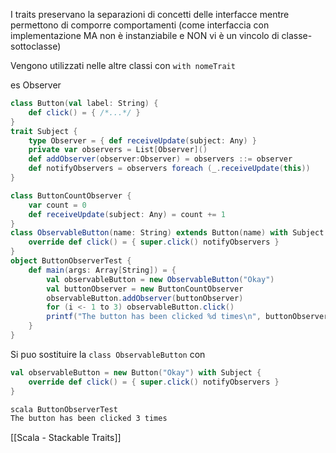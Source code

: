 I traits  preservano la separazioni di concetti delle interfacce mentre permettono di comporre comportamenti (come interfaccia con implementazione MA non è instanziabile e NON vi è un vincolo di classe-sottoclasse)

Vengono utilizzati nelle altre classi con `with nomeTrait`

es Observer
```scala
class Button(val label: String) { 
	def click() = { /*...*/ }
}
trait Subject { 
	type Observer = { def receiveUpdate(subject: Any) } 
	private var observers = List[Observer]() 
	def addObserver(observer:Observer) = observers ::= observer
	def notifyObservers = observers foreach (_.receiveUpdate(this)) 
}

class ButtonCountObserver { 
	var count = 0 
	def receiveUpdate(subject: Any) = count += 1
}
class ObservableButton(name: String) extends Button(name) with Subject {
	override def click() = { super.click() notifyObservers } 
}
object ButtonObserverTest { 
	def main(args: Array[String]) = { 
		val observableButton = new ObservableButton("Okay") 
		val buttonObserver = new ButtonCountObserver 
		observableButton.addObserver(buttonObserver) 
		for (i <- 1 to 3) observableButton.click() 
		printf("The button has been clicked %d times\n", buttonObserver.count) 
	}
}
```

Si puo sostituire la `class ObservableButton` con
```scala
val observableButton = new Button("Okay") with Subject { 
	override def click() = { super.click() notifyObservers } 
}
```

```cmd
scala ButtonObserverTest
The button has been clicked 3 times
```

[[Scala - Stackable Traits]]